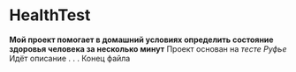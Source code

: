 # HealthTest
**Мой проект помогает в домашний условиях определить состояние здоровья человека за несколько минут**
Проект основан на *тесте Руфье*
Идёт описание
.
.
.
Конец файла
